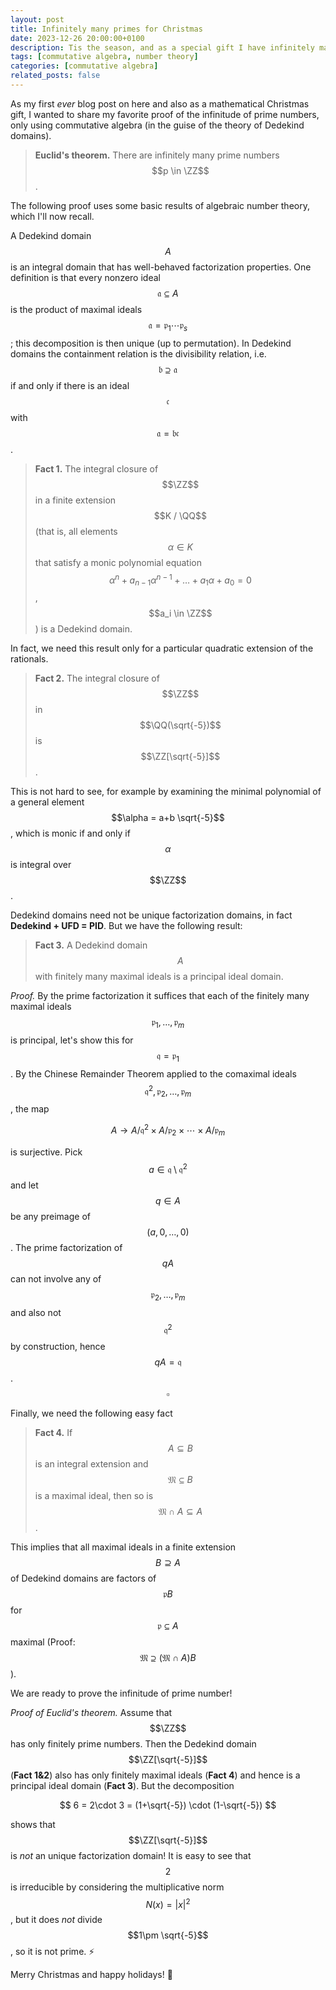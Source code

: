 ```yaml
---
layout: post
title: Infinitely many primes for Christmas
date: 2023-12-26 20:00:00+0100
description: Tis the season, and as a special gift I have infinitely many prime numbers for you using commutative algebra!
tags: [commutative algebra, number theory]
categories: [commutative algebra]
related_posts: false
---
```

As my first *ever* blog post on here and also as a mathematical Christmas gift, I wanted to share my favorite proof of the infinitude of prime numbers, only using commutative algebra (in the guise of the theory of Dedekind domains).

> **Euclid's theorem.** There are infinitely many prime numbers $$p \in \ZZ$$.

The following proof uses some basic results of algebraic number theory, which I'll now recall.

A Dedekind domain $$A$$ is an integral domain that has well-behaved factorization properties. One definition is that every nonzero ideal $$\mathfrak a \subseteq A$$ is the product of maximal ideals $$\mathfrak a = \mathfrak p_1 \dotsm \mathfrak p_s$$; this decomposition is then unique (up to permutation). In Dedekind domains the containment relation is the divisibility relation, i.e. $$\mathfrak b \supseteq \mathfrak a$$ if and only if there is an ideal $$\mathfrak c$$ with $$\mathfrak a = \mathfrak b \mathfrak c$$.

> **Fact 1.** The integral closure of $$\ZZ$$ in a finite extension $$K / \QQ$$ (that is, all elements $$\alpha \in K$$ that satisfy a monic polynomial equation $$\alpha^n + a_{n-1}\alpha^{n-1} + \dots + a_1\alpha + a_0 = 0$$, $$a_i \in \ZZ$$) is a Dedekind domain.

In fact, we need this result only for a particular quadratic extension of the rationals.

> **Fact 2.** The integral closure of $$\ZZ$$ in $$\QQ(\sqrt{-5})$$ is $$\ZZ[\sqrt{-5}]$$.

This is not hard to see, for example by examining the minimal polynomial of a general element $$\alpha = a+b \sqrt{-5}$$, which is monic if and only if $$\alpha$$ is integral over $$\ZZ$$.

Dedekind domains need not be unique factorization domains, in fact **Dedekind + UFD = PID**. But we have the following result:

> **Fact 3.** A Dedekind domain $$A$$ with finitely many maximal ideals is a principal ideal domain.

*Proof.* By the prime factorization it suffices that each of the finitely many maximal ideals $$\mathfrak p_1,\dots,\mathfrak p_m$$ is principal, let's show this for $$\mathfrak q = \mathfrak p_1$$. By the Chinese Remainder Theorem applied to the comaximal ideals $$\mathfrak q^2, \mathfrak p_2, \dots, \mathfrak p_m$$, the map

$$
A \to A/\mathfrak q^2 \times A/\mathfrak p_2 \times \dotsm \times A/\mathfrak p_m
$$

is surjective. Pick $$a \in \mathfrak q \setminus \mathfrak q^2$$ and let $$q \in A$$ be any preimage of $$(a,0,\dots,0)$$. The prime factorization of $$qA$$ can not involve any of $$\mathfrak p_2, \dots, \mathfrak p_m$$ and also not $$\mathfrak q^2$$ by construction, hence $$qA = \mathfrak q$$. $$\square$$

Finally, we need the following easy fact

> **Fact 4.** If $$A \subseteq B$$ is an integral extension and $$\mathfrak M \subseteq B$$ is a maximal ideal, then so is $$\mathfrak M \cap A \subseteq A$$.

This implies that all maximal ideals in a finite extension $$B \supseteq A$$ of Dedekind domains are factors of $$\mathfrak p B$$ for $$\mathfrak p \subseteq A$$ maximal (Proof: $$\mathfrak M \supseteq (\mathfrak M \cap A)B$$).

We are ready to prove the infinitude of prime number!

*Proof of Euclid's theorem.* Assume that $$\ZZ$$ has only finitely prime numbers. Then the Dedekind domain $$\ZZ[\sqrt{-5}]$$ (**Fact 1&2**) also has only finitely maximal ideals (**Fact 4**) and hence is a principal ideal domain (**Fact 3**). But the decomposition

$$
6 = 2\cdot 3 = (1+\sqrt{-5}) \cdot (1-\sqrt{-5})
$$

shows that $$\ZZ[\sqrt{-5}]$$ is *not* an unique factorization domain! It is easy to see that $$2$$ is irreducible by considering the multiplicative norm $$N(x) = \lvert x \rvert^2$$, but it does *not* divide $$1\pm \sqrt{-5}$$, so it is not prime. :zap:

Merry Christmas and happy holidays! :christmas_tree: